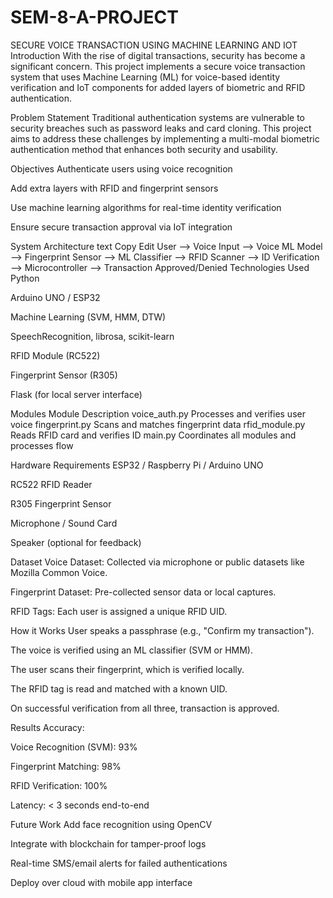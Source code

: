 # SEM-8-A-PROJECT
SECURE VOICE TRANSACTION USING MACHINE LEARNING AND IOT
Introduction
With the rise of digital transactions, security has become a significant concern. This project implements a secure voice transaction system that uses Machine Learning (ML) for voice-based identity verification and IoT components for added layers of biometric and RFID authentication.

Problem Statement
Traditional authentication systems are vulnerable to security breaches such as password leaks and card cloning. This project aims to address these challenges by implementing a multi-modal biometric authentication method that enhances both security and usability.

Objectives
Authenticate users using voice recognition

Add extra layers with RFID and fingerprint sensors

Use machine learning algorithms for real-time identity verification

Ensure secure transaction approval via IoT integration

System Architecture
text
Copy
Edit
User --> Voice Input --> Voice ML Model
     --> Fingerprint Sensor --> ML Classifier
     --> RFID Scanner --> ID Verification
     --> Microcontroller --> Transaction Approved/Denied
Technologies Used
Python

Arduino UNO / ESP32

Machine Learning (SVM, HMM, DTW)

SpeechRecognition, librosa, scikit-learn

RFID Module (RC522)

Fingerprint Sensor (R305)

Flask (for local server interface)

Modules
Module	Description
voice_auth.py	Processes and verifies user voice
fingerprint.py	Scans and matches fingerprint data
rfid_module.py	Reads RFID card and verifies ID
main.py	Coordinates all modules and processes flow

Hardware Requirements
ESP32 / Raspberry Pi / Arduino UNO

RC522 RFID Reader

R305 Fingerprint Sensor

Microphone / Sound Card

Speaker (optional for feedback)

Dataset
Voice Dataset: Collected via microphone or public datasets like Mozilla Common Voice.

Fingerprint Dataset: Pre-collected sensor data or local captures.

RFID Tags: Each user is assigned a unique RFID UID.

How it Works
User speaks a passphrase (e.g., "Confirm my transaction").

The voice is verified using an ML classifier (SVM or HMM).

The user scans their fingerprint, which is verified locally.

The RFID tag is read and matched with a known UID.

On successful verification from all three, transaction is approved.

Results
Accuracy:

Voice Recognition (SVM): 93%

Fingerprint Matching: 98%

RFID Verification: 100%

Latency: < 3 seconds end-to-end

Future Work
Add face recognition using OpenCV

Integrate with blockchain for tamper-proof logs

Real-time SMS/email alerts for failed authentications

Deploy over cloud with mobile app interface

